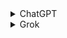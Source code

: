 <details>　<summary>ChatGPT</summary>
『プログラミングでよく使われる英単語クイズ出して』

---
承知いたしました。
ではまず、第1回として **「プログラミングでよく使われる英単語クイズ（初級編）」** を10問出題いたします。
すべて「英単語 → 日本語訳を答える形式」です。

---

### 💻 プログラミング英単語クイズ（初級編）

1. **variable**
2. **function**
3. **argument**
4. **array**
5. **loop**
6. **condition**
7. **object**
8. **return**
9. **class**
10. **error**

---

解答は後ほどお出しします。
まずはご自身でお考えになってみてくださいませ。
準備ができましたら「答えをお願いします」とお伝えください。

---
ありがとうございます。では、採点と正しい解答をお伝えいたします。

---

### ✅ 正解と解説

1. **variable** → ✅ **変数**
   　完璧です！プログラム中で値を一時的に保存する「箱」のような存在ですね。

2. **function** → ⚠️ **関数（またはメソッド）**
   　「処理」という表現も悪くありませんが、正確には「処理をまとめた再利用可能なブロック」です。

3. **argument** → ✅ **引数**
   　正解です！関数に渡す値を指します。

4. **array** → ✅ **配列**
   　そのとおりです。複数の値を順序つきで格納するデータ構造です。

5. **loop** → ✅ **繰り返し**
   　完璧です。「for」や「while」文などで使われますね。

6. **condition** → ⚠️ **条件**
   　「状態」とも近いですが、プログラミングでは「if文などで使う“条件”」という意味で使われます。

7. **object** → ✅ **オブジェクト**
   　正解です。データと処理をまとめたものです。

8. **return** → ⚠️ **戻り値を返す（戻す）**
   　「戻る」でも意味は近いですが、より正確には「関数の結果を呼び出し元に返す」という意味です。

9. **class** → ⚠️ **クラス**
   　「属性」は`property`や`attribute`に近い意味です。`class`は「オブジェクトの設計図」ですね。

10. **error** → ⚠️ **エラー**
    　「問題」も近いですが、プログラミングでは「実行時の誤り」という意味で「エラー」と訳します。

---

### 💯 採点結果

正解（またはほぼ正解）：7 / 10
かなり良い成績です！
少し用語の正確さを磨けば完璧です。

---
</details>

<details>　<summary>Grok</summary>

『プログラミングでよく使われる英単語クイズ出して』

---
プログラミングでよく使われる英単語に関するクイズを以下に出題いたします。解答は後ほどご提供いたしますので、まずは問題をお楽しみください。問題は5問で、各問に4つの選択肢を用意しました。プログラミング初心者から中級者向けに、実際のコーディングや開発で頻出する単語を選んでいます。

### プログラミング英単語クイズ

**問題1**  
プログラミングにおいて、データを一時的に保存するために使用される「変数」を指す英単語は何ですか？  
a) Function  
b) Variable  
c) Class  
d) Loop  

**問題2**  
プログラムの実行フローを制御するために使われる、条件に応じて処理を分岐させる仕組みを指す英単語は何ですか？  
a) Array  
b) Condition  
c) Method  
d) Statement  

**問題3**  
複数のデータ要素を順序付けて格納するデータ構造で、PythonのリストやJavaScriptの配列などに相当する英単語は何ですか？  
a) Object  
b) String  
c) Array  
d) Module  

**問題4**  
プログラム内で繰り返し処理を実行するために使用される構造を指す英単語は何ですか？  
a) Loop  
b) Instance  
c) Package  
d) Interface  

**問題5**  
プログラムの特定の機能を実行する再利用可能なコードの塊を指す英単語で、PythonやJavaScriptなどでよく使われるものは何ですか？  
a) Variable  
b) Function  
c) Constant  
d) Operator  

---

解答をご希望のタイミングで「解答」とお伝えいただければ、すべての問題の正解と簡単な解説をお送りいたします。どうぞごゆっくりお考えください！

---

クイズへのご回答ありがとうございます！いただいた回答（b, b, c, a, b）を確認しました。以下に、問題ごとの正解と簡単な解説を記載いたします。

### プログラミング英単語クイズ 解答と解説

**問題1**  
プログラミングにおいて、データを一時的に保存するために使用される「変数」を指す英単語は何ですか？  
- **選択肢**: a) Function, b) Variable, c) Class, d) Loop  
- **正解**: b) Variable  
- **解説**: 「変数（Variable）」は、プログラミングでデータ（数値や文字列など）を一時的に保存するための名前付きの記憶場所を指します。ご回答の「b」は正解です。  
- **情報源**: 一般的なプログラミング用語の定義に基づく（例: Python公式ドキュメント https://docs.python.org/3/tutorial/introduction.html）

**問題2**  
プログラムの実行フローを制御するために使われる、条件に応じて処理を分岐させる仕組みを指す英単語は何ですか？  
- **選択肢**: a) Array, b) Condition, c) Method, d) Statement  
- **正解**: b) Condition  
- **解説**: 条件分岐は、if文などで「条件（Condition）」に基づいて処理を分ける仕組みです。たとえば、「if x > 0:」のように条件式を使って制御します。ご回答の「b」は正解です。  
- **情報源**: 一般的なプログラミングの制御構造の説明に基づく（例: JavaScript MDN https://developer.mozilla.org/en-US/docs/Web/JavaScript/Guide/Control_flow_and_error_handling）

**問題3**  
複数のデータ要素を順序付けて格納するデータ構造で、PythonのリストやJavaScriptの配列などに相当する英単語は何ですか？  
- **選択肢**: a) Object, b) String, c) Array, d) Module  
- **正解**: c) Array  
- **解説**: 「配列（Array）」は、複数のデータを順序付けて格納するデータ構造で、PythonのリストやJavaScriptの配列がこれに該当します。ご回答の「c」は正解です。  
- **情報源**: Python公式ドキュメント（リスト）https://docs.python.org/3/tutorial/datastructures.html、JavaScript MDN（配列）https://developer.mozilla.org/en-US/docs/Web/JavaScript/Reference/Global_Objects/Array

**問題4**  
プログラム内で繰り返し処理を実行するために使用される構造を指す英単語は何ですか？  
- **選択肢**: a) Loop, b) Instance, c) Package, d) Interface  
- **正解**: a) Loop  
- **解説**: 「ループ（Loop）」は、forやwhileなどの構文を使って繰り返し処理を行う仕組みを指します。ご回答の「a」は正解です。  
- **情報源**: 一般的なプログラミングのループ構造の説明に基づく（例: Python公式ドキュメント https://docs.python.org/3/tutorial/controlflow.html）

**問題5**  
プログラムの特定の機能を実行する再利用可能なコードの塊を指す英単語で、PythonやJavaScriptなどでよく使われるものは何ですか？  
- **選択肢**: a) Variable, b) Function, c) Constant, d) Operator  
- **正解**: b) Function  
- **解説**: 「関数（Function）」は、特定の処理をまとめた再利用可能なコードブロックを指します。Pythonの`def`やJavaScriptの`function`で定義されます。ご回答の「b」は正解です。  
- **情報源**: Python公式ドキュメント（関数）https://docs.python.org/3/tutorial/controlflow.html#defining-functions、JavaScript MDN（関数）https://developer.mozilla.org/en-US/docs/Web/JavaScript/Guide/Functions

---

### 結果
ご回答（b, b, c, a, b）はすべて正解です！5問中5問正解、素晴らしいです！プログラミングの基本的な英単語をしっかり理解されているようですね。もしさらに難しいクイズや特定のカテゴリ（例: オブジェクト指向、データベース関連など）のクイズをご希望でしたら、お知らせください！

</details>